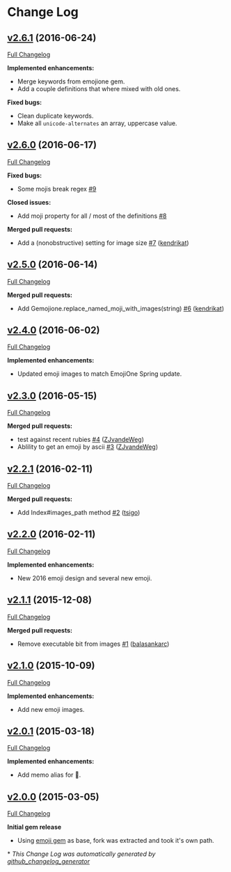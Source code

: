 # Change Log

## [v2.6.1](https://github.com/jonathanwiesel/gemojione/tree/v2.6.1) (2016-06-24)
[Full Changelog](https://github.com/jonathanwiesel/gemojione/compare/v2.6.0...v2.6.1)

**Implemented enhancements:**

- Merge keywords from emojione gem.
- Add a couple definitions that where mixed with old ones.

**Fixed bugs:**

- Clean duplicate keywords. 
- Make all `unicode-alternates` an array, uppercase value.



## [v2.6.0](https://github.com/jonathanwiesel/gemojione/tree/v2.6.0) (2016-06-17)
[Full Changelog](https://github.com/jonathanwiesel/gemojione/compare/v2.5.0...v2.6.0)

**Fixed bugs:**

- Some mojis break regex [\#9](https://github.com/jonathanwiesel/gemojione/issues/9)

**Closed issues:**

- Add moji property for all / most of the definitions [\#8](https://github.com/jonathanwiesel/gemojione/issues/8)

**Merged pull requests:**

- Add a \(nonobstructive\) setting for image size [\#7](https://github.com/jonathanwiesel/gemojione/pull/7) ([kendrikat](https://github.com/kendrikat))

## [v2.5.0](https://github.com/jonathanwiesel/gemojione/tree/v2.5.0) (2016-06-14)
[Full Changelog](https://github.com/jonathanwiesel/gemojione/compare/v2.4.0...v2.5.0)

**Merged pull requests:**

- Add Gemojione.replace\_named\_moji\_with\_images\(string\) [\#6](https://github.com/jonathanwiesel/gemojione/pull/6) ([kendrikat](https://github.com/kendrikat))

## [v2.4.0](https://github.com/jonathanwiesel/gemojione/tree/v2.4.0) (2016-06-02)
[Full Changelog](https://github.com/jonathanwiesel/gemojione/compare/v2.3.0...v2.4.0)

**Implemented enhancements:**

- Updated emoji images to match EmojiOne Spring update.



## [v2.3.0](https://github.com/jonathanwiesel/gemojione/tree/v2.3.0) (2016-05-15)
[Full Changelog](https://github.com/jonathanwiesel/gemojione/compare/v2.2.1...v2.3.0)

**Merged pull requests:**

- test against recent rubies [\#4](https://github.com/jonathanwiesel/gemojione/pull/4) ([ZJvandeWeg](https://github.com/ZJvandeWeg))
- Ablility to get an emoji by ascii [\#3](https://github.com/jonathanwiesel/gemojione/pull/3) ([ZJvandeWeg](https://github.com/ZJvandeWeg))

## [v2.2.1](https://github.com/jonathanwiesel/gemojione/tree/v2.2.1) (2016-02-11)
[Full Changelog](https://github.com/jonathanwiesel/gemojione/compare/v2.2.0...v2.2.1)

**Merged pull requests:**

- Add Index\#images\_path method [\#2](https://github.com/jonathanwiesel/gemojione/pull/2) ([tsigo](https://github.com/tsigo))

## [v2.2.0](https://github.com/jonathanwiesel/gemojione/tree/v2.2.0) (2016-02-11)
[Full Changelog](https://github.com/jonathanwiesel/gemojione/compare/v2.1.1...v2.2.0)

**Implemented enhancements:**

- New 2016 emoji design and several new emoji.

## [v2.1.1](https://github.com/jonathanwiesel/gemojione/tree/v2.1.1) (2015-12-08)
[Full Changelog](https://github.com/jonathanwiesel/gemojione/compare/v2.1.0...v2.1.1)

**Merged pull requests:**

- Remove executable bit from images [\#1](https://github.com/jonathanwiesel/gemojione/pull/1) ([balasankarc](https://github.com/balasankarc))

## [v2.1.0](https://github.com/jonathanwiesel/gemojione/tree/v2.1.0) (2015-10-09)
[Full Changelog](https://github.com/jonathanwiesel/gemojione/compare/v2.0.1...v2.1.0)

**Implemented enhancements:**

- Add new emoji images.

## [v2.0.1](https://github.com/jonathanwiesel/gemojione/tree/v2.0.1) (2015-03-18)
[Full Changelog](https://github.com/jonathanwiesel/gemojione/compare/v2.0.0...v2.0.1)

**Implemented enhancements:**

- Add memo alias for :pencil:.

## [v2.0.0](https://github.com/jonathanwiesel/gemojione/tree/v2.0.0) (2015-03-05)
[Full Changelog](https://github.com/jonathanwiesel/gemojione/compare/v1.0.1...v2.0.0)

**Initial gem release**

- Using [emoji gem](https://github.com/wpeterson/emoji) as base, fork was extracted and took it's own path.

\* *This Change Log was automatically generated by [github_changelog_generator](https://github.com/skywinder/Github-Changelog-Generator)*